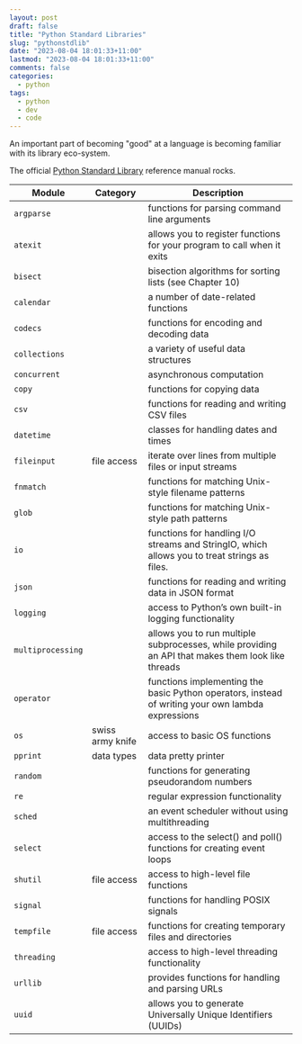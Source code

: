```yaml
---
layout: post
draft: false
title: "Python Standard Libraries"
slug: "pythonstdlib"
date: "2023-08-04 18:01:33+11:00"
lastmod: "2023-08-04 18:01:33+11:00"
comments: false
categories:
  - python
tags:
  - python
  - dev
  - code
---
```


An important part of becoming "good" at a language is becoming familiar with its library eco-system.

The official [Python Standard Library](https://docs.python.org/3/library/index.html) reference manual rocks.

| Module            | Category         | Description                                                                                       |
| ----------------- | ---------------- | ------------------------------------------------------------------------------------------------- |
| `argparse`        |                  | functions for parsing command line arguments                                                      |
| `atexit`          |                  | allows you to register functions for your program to call when it exits                           |
| `bisect`          |                  | bisection algorithms for sorting lists (see Chapter 10)                                           |
| `calendar`        |                  | a number of date-related functions                                                                |
| `codecs`          |                  | functions for encoding and decoding data                                                          |
| `collections`     |                  | a variety of useful data structures                                                               |
| `concurrent`      |                  | asynchronous computation                                                                          |
| `copy`            |                  | functions for copying data                                                                        |
| `csv`             |                  | functions for reading and writing CSV files                                                       |
| `datetime`        |                  | classes for handling dates and times                                                              |
| `fileinput`       | file access      | iterate over lines from multiple files or input streams                                           |
| `fnmatch`         |                  | functions for matching Unix-style filename patterns                                               |
| `glob`            |                  | functions for matching Unix-style path patterns                                                   |
| `io`              |                  | functions for handling I/O streams and StringIO, which allows you to treat strings as files.      |
| `json`            |                  | functions for reading and writing data in JSON format                                             |
| `logging`         |                  | access to Python’s own built-in logging functionality                                             |
| `multiprocessing` |                  | allows you to run multiple subprocesses, while providing an API that makes them look like threads |
| `operator`        |                  | functions implementing the basic Python operators, instead of writing your own lambda expressions |
| `os`              | swiss army knife | access to basic OS functions                                                                      |
| `pprint`          | data types       | data pretty printer                                                                               |
| `random`          |                  | functions for generating pseudorandom numbers                                                     |
| `re`              |                  | regular expression functionality                                                                  |
| `sched`           |                  | an event scheduler without using multithreading                                                   |
| `select`          |                  | access to the select() and poll() functions for creating event loops                              |
| `shutil`          | file access      | access to high-level file functions                                                               |
| `signal`          |                  | functions for handling POSIX signals                                                              |
| `tempfile`        | file access      | functions for creating temporary files and directories                                            |
| `threading`       |                  | access to high-level threading functionality                                                      |
| `urllib`          |                  | provides functions for handling and parsing URLs                                                  |
| `uuid`            |                  | allows you to generate Universally Unique Identifiers (UUIDs)                                     |
